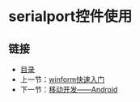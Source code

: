 # serialport控件使用



## 链接
- [目录](directory.md)  
- 上一节：[winform快速入门](2.1.md)  
- 下一节：[移动开发——Android](3.0.md)